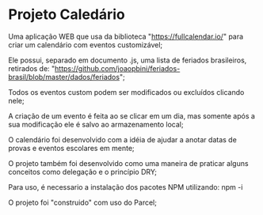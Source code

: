 # Projeto Caledário

Uma aplicação WEB que usa da biblioteca "https://fullcalendar.io/" para criar um calendário com eventos customizável;

Ele possui, separado em documento .js, uma lista de feriados brasileiros, retirados de: "https://github.com/joaopbini/feriados-brasil/blob/master/dados/feriados";

Todos os eventos custom podem ser modificados ou excluídos clicando nele;

A criação de um evento é feita ao se clicar em um dia, mas somente após a sua modificação ele é salvo ao armazenamento local;

O calendário foi desenvolvido com a idéia de ajudar a anotar datas de provas e eventos escolares em mente;

O projeto também foi desenvolvido como uma maneira de praticar alguns conceitos como delegação e o princípio DRY;

Para uso, é necessario a instalação dos pacotes NPM utilizando:
npm -i

O projeto foi "construido" com uso do Parcel;